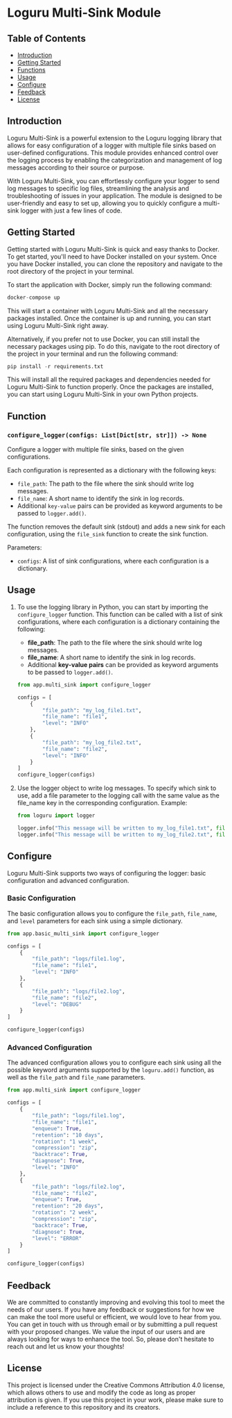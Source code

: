 # Loguru Multi-Sink Module

## Table of Contents

- [Introduction](#introduction)
- [Getting Started](#getting-started)
- [Functions](#functions)
- [Usage](#usage)
- [Configure](#configure)
- [Feedback](#feedback)
- [License](#license)

## Introduction

Loguru Multi-Sink is a powerful extension to the Loguru logging library that allows for easy configuration of a logger with multiple file sinks based on user-defined configurations. This module provides enhanced control over the logging process by enabling the categorization and management of log messages according to their source or purpose.

With Loguru Multi-Sink, you can effortlessly configure your logger to send log messages to specific log files, streamlining the analysis and troubleshooting of issues in your application. The module is designed to be user-friendly and easy to set up, allowing you to quickly configure a multi-sink logger with just a few lines of code.


## Getting Started

Getting started with Loguru Multi-Sink is quick and easy thanks to Docker. To get started, you'll need to have Docker installed on your system. Once you have Docker installed, you can clone the repository and navigate to the root directory of the project in your terminal.

To start the application with Docker, simply run the following command:

```python
docker-compose up
```

This will start a container with Loguru Multi-Sink and all the necessary packages installed. Once the container is up and running, you can start using Loguru Multi-Sink right away.

Alternatively, if you prefer not to use Docker, you can still install the necessary packages using pip. To do this, navigate to the root directory of the project in your terminal and run the following command:

```python
pip install -r requirements.txt
```
This will install all the required packages and dependencies needed for Loguru Multi-Sink to function properly. Once the packages are installed, you can start using Loguru Multi-Sink in your own Python projects.

## Function


### `configure_logger(configs: List[Dict[str, str]]) -> None`

Configure a logger with multiple file sinks, based on the given configurations.

Each configuration is represented as a dictionary with the following keys:
- `file_path`: The path to the file where the sink should write log messages.
- `file_name`: A short name to identify the sink in log records.
- Additional `key-value` pairs can be provided as keyword arguments to be passed to `logger.add()`.

The function removes the default sink (stdout) and adds a new sink for each configuration, using the `file_sink` function to create the sink function.

Parameters:
- `configs`: A list of sink configurations, where each configuration is a dictionary.

## Usage

1. To use the logging library in Python, you can start by importing the `configure_logger` function. This function can be called with a list of sink configurations, where each configuration is a dictionary containing the following:

   * **file_path**: The path to the file where the sink should write log messages.
   * **file_name**: A short name to identify the sink in log records.
   * Additional **key-value pairs** can be provided as keyword arguments to be passed to `logger.add()`.


    ```python
    from app.multi_sink import configure_logger

    configs = [
        {
            "file_path": "my_log_file1.txt",
            "file_name": "file1",
            "level": "INFO"
        },
        {
            "file_path": "my_log_file2.txt",
            "file_name": "file2",
            "level": "INFO"
        }
    ]
    configure_logger(configs)
    ```

2. Use the logger object to write log messages. To specify which sink to use, add a file parameter to the logging call with the same value as the file_name key in the corresponding configuration. Example:

    ```python
    from loguru import logger

    logger.info("This message will be written to my_log_file1.txt", file="file1")
    logger.info("This message will be written to my_log_file2.txt", file="file2")
    ```

## Configure

Loguru Multi-Sink supports two ways of configuring the logger: basic configuration and advanced configuration.

### Basic Configuration

The basic configuration allows you to configure the `file_path`, `file_name`, and `level` parameters for each sink using a simple dictionary.

```python
from app.basic_multi_sink import configure_logger

configs = [
    {
        "file_path": "logs/file1.log",
        "file_name": "file1",
        "level": "INFO"
    },
    {
        "file_path": "logs/file2.log",
        "file_name": "file2",
        "level": "DEBUG"
    }
]

configure_logger(configs)
```

### Advanced Configuration
The advanced configuration allows you to configure each sink using all the possible keyword arguments supported by the `loguru.add()` function, as well as the `file_path` and `file_name` parameters.

```python
from app.multi_sink import configure_logger

configs = [
    {
        "file_path": "logs/file1.log",
        "file_name": "file1",
        "enqueue": True,
        "retention": "10 days",
        "rotation": "1 week",
        "compression": "zip",
        "backtrace": True,
        "diagnose": True,
        "level": "INFO"
    },
    {
        "file_path": "logs/file2.log",
        "file_name": "file2",
        "enqueue": True,
        "retention": "20 days",
        "rotation": "2 week",
        "compression": "zip",
        "backtrace": True,
        "diagnose": True,
        "level": "ERROR"
    }
]

configure_logger(configs)
```

## Feedback

We are committed to constantly improving and evolving this tool to meet the needs of our users. If you have any feedback or suggestions for how we can make the tool more useful or efficient, we would love to hear from you. You can get in touch with us through email or by submitting a pull request with your proposed changes. We value the input of our users and are always looking for ways to enhance the tool. So, please don't hesitate to reach out and let us know your thoughts!

## License

This project is licensed under the Creative Commons Attribution 4.0 license, which allows others to use and modify the code as long as proper attribution is given. If you use this project in your work, please make sure to include a reference to this repository and its creators.